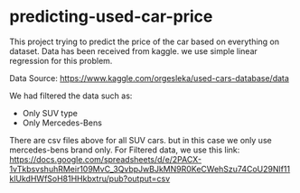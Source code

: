 # predicting-used-car-price
This project trying to predict the price of the car based on everything on dataset. Data has been received from kaggle. we use simple linear regression for this problem.

Data Source:
https://www.kaggle.com/orgesleka/used-cars-database/data

We had filtered the data such as:
- Only SUV type 
- Only Mercedes-Bens

There are csv files above for all SUV cars. but in this case we only use mercedes-bens brand only. For Filtered data, we use this link:
https://docs.google.com/spreadsheets/d/e/2PACX-1vTkbsvshuhRMeir109MvC_3QvbpJwBJkMN9R0KeCWehSzu74CoU29Nlf11klUkdHWfSoH81HHkbxtru/pub?output=csv
